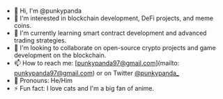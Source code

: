 - 👋 Hi, I'm @punkypanda
- 👀 I'm interested in blockchain development, DeFi projects, and meme coins.
- 🌱 I'm currently learning smart contract development and advanced trading strategies.
- 👯 I'm looking to collaborate on open-source crypto projects and game development on the blockchain.
- 📫 How to reach me: [punkypanda97@gmail.com](mailto: punkypanda97@gmail.com) or on Twitter [@punkypanda_](https://twitter.com/punkypanda_)
- 📝 Pronouns: He/Him
- ⚡ Fun fact: I love cats and I'm a big fan of anime.
